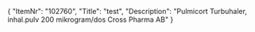 {
  "ItemNr": "102760",
  "Title": "test",
  "Description": "Pulmicort Turbuhaler, inhal.pulv 200 mikrogram/dos Cross Pharma AB"
}